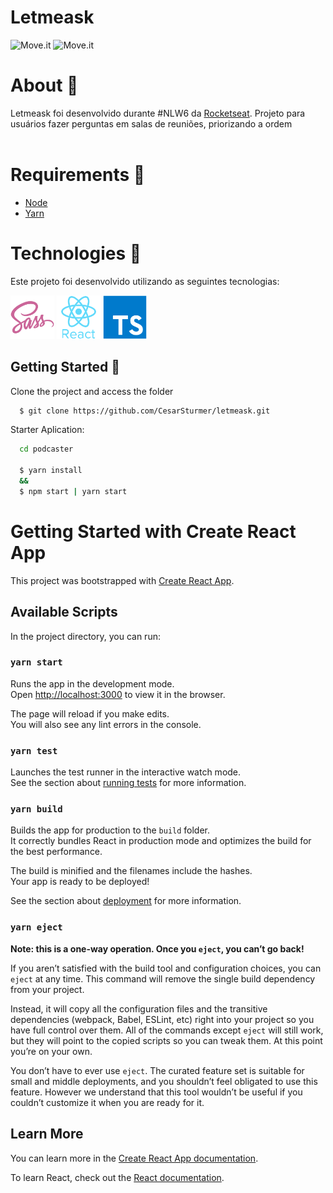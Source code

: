 # Letmeask

<img alt="Move.it" title="Move.it" src="https://imgur.com/KUtP8GC.png" />
<img alt="Move.it" title="Move.it" src="https://imgur.com/S91qsmN.png" />
<br>

# About 📃
 Letmeask foi desenvolvido durante #NLW6 da [Rocketseat](https://app.rocketseat.com.br). Projeto para usuários fazer perguntas em salas de reuniões, priorizando a ordem  
<br>

# Requirements 🔧
  - [Node](https://nodejs.org/en/)
  - [Yarn](https://yarnpkg.com/getting-started/install)


# Technologies  🚀
Este projeto foi desenvolvido utilizando as seguintes tecnologias:
<p>
<img src="https://github.com/devicons/devicon/blob/master/icons/sass/sass-original.svg" alt="Sass" width="70" height="70"/>
<img src="https://github.com/devicons/devicon/blob/master/icons/react/react-original-wordmark.svg" alt="react" width="70" height="70"/>
<img src="https://github.com/devicons/devicon/blob/master/icons/typescript/typescript-original.svg" alt="typescript" width="70" height="70"/>

</p>

## Getting Started 🚀 


  Clone the project and access the folder

  ```bash
    $ git clone https://github.com/CesarSturmer/letmeask.git
  ```
  Starter Aplication:

  ```bash
    cd podcaster

    $ yarn install
    &&
    $ npm start | yarn start

  ```

# Getting Started with Create React App


This project was bootstrapped with [Create React App](https://github.com/facebook/create-react-app).

## Available Scripts

In the project directory, you can run:

### `yarn start`

Runs the app in the development mode.\
Open [http://localhost:3000](http://localhost:3000) to view it in the browser.

The page will reload if you make edits.\
You will also see any lint errors in the console.

### `yarn test`

Launches the test runner in the interactive watch mode.\
See the section about [running tests](https://facebook.github.io/create-react-app/docs/running-tests) for more information.

### `yarn build`

Builds the app for production to the `build` folder.\
It correctly bundles React in production mode and optimizes the build for the best performance.

The build is minified and the filenames include the hashes.\
Your app is ready to be deployed!

See the section about [deployment](https://facebook.github.io/create-react-app/docs/deployment) for more information.

### `yarn eject`

**Note: this is a one-way operation. Once you `eject`, you can’t go back!**

If you aren’t satisfied with the build tool and configuration choices, you can `eject` at any time. This command will remove the single build dependency from your project.

Instead, it will copy all the configuration files and the transitive dependencies (webpack, Babel, ESLint, etc) right into your project so you have full control over them. All of the commands except `eject` will still work, but they will point to the copied scripts so you can tweak them. At this point you’re on your own.

You don’t have to ever use `eject`. The curated feature set is suitable for small and middle deployments, and you shouldn’t feel obligated to use this feature. However we understand that this tool wouldn’t be useful if you couldn’t customize it when you are ready for it.

## Learn More

You can learn more in the [Create React App documentation](https://facebook.github.io/create-react-app/docs/getting-started).

To learn React, check out the [React documentation](https://reactjs.org/).
